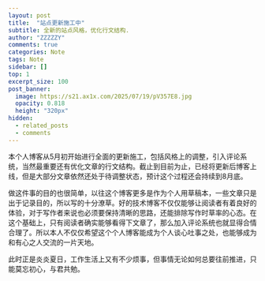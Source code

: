 ```yaml
---
layout: post
title:  "站点更新施工中"
subtitle: 全新的站点风格，优化行文结构.
author: "ZZZZZY"
comments: true
categories: Note
tags: Note
sidebar: []
top: 1
excerpt_size: 100
post_banner:
  image: https://s21.ax1x.com/2025/07/19/pV357E8.jpg
  opacity: 0.818
  height: "320px"
hidden:
  - related_posts
  - comments
---
```

本个人博客从5月初开始进行全面的更新施工，包括风格上的调整，引入评论系统，当然最重要还有优化文章的行文结构。截止到目前为止，已经将更新后博客上线，但是大部分文章依然还处于待调整状态，预计这个过程还会持续到8月底。

做这件事的目的也很简单，以往这个博客更多是作为个人用草稿本，一些文章只是出于记录目的，所以写的十分潦草。好的技术博客不仅仅能够让阅读者有着良好的体验，对于写作者来说也必须要保持清晰的思路，还能排除写作时草率的心态。在这个基础上，只有阅读者确实能够看得下文章了，那么加入评论系统也就显得合情合理了。所以本人不仅仅希望这个个人博客能成为个人谈心吐事之处，也能够成为和有心之人交流的一片天地。

此时正是炎炎夏日，工作生活上又有不少烦事，但事情无论如何总要往前推进，只能莫忘初心，与君共勉。